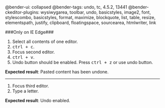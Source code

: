 @bender-ui: collapsed
@bender-tags: undo, tc, 4.5.2, 13441
@bender-ckeditor-plugins: wysiwygarea, toolbar, undo, basicstyles, image2, font, stylescombo, basicstyles, format, maximize, blockquote, list, table, resize, elementspath, justify, clipboard, floatingspace, sourcearea, htmlwriter, link

###Only on IE Edge###

1. Select all contents of one editor.
2. <kbd>ctrl + c</kbd>.
3. Focus second editor.
4. <kbd>ctrl + v</kbd>.
5. Undo button should be enabled. Press <kbd>ctrl + z</kbd> or use undo button.

**Expected result**: Pasted content has been undone.

------------

1. Focus third editor.
2. Type a letter.

**Expected result**: Undo enabled.
